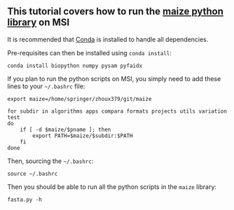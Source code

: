## This tutorial covers how to run the [maize python library](https://github.com/orionzhou/maize) on MSI

It is recommended that [Conda](https://docs.conda.io/projects/conda/en/latest/user-guide/getting-started.html#managing-conda) is installed to handle all dependencies.

Pre-requisites can then be installed using `conda install`:

    conda install biopython numpy pysam pyfaidx

If you plan to run the python scripts on MSI, you simply need to add these lines to your `~/.bashrc` file:

    export maize=/home/springer/zhoux379/git/maize

    for subdir in algorithms apps compara formats projects utils variation test
    do
        if [ -d $maize/$pname ]; then
            export PATH=$maize/$subdir:$PATH
        fi
    done

Then, sourcing the `~/.bashrc`:

    source ~/.bashrc

Then you should be able to run all the python scripts in the `maize` library:

    fasta.py -h

